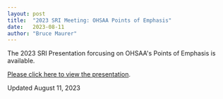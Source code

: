 ```yaml
---
layout: post
title:  "2023 SRI Meeting: OHSAA Points of Emphasis"
date:   2023-08-11
author: "Bruce Maurer"
---
```


The 2023 SRI Presentation forcusing on OHSAA's Points of Emphasis is available.

[Please click here to view the
presentation](https://storage.googleapis.com/ohsaa-websites/rules/2023%20SRI%20PPT%20-%20Parts%201%2C%202%2C%203%2C%20%26%204.pptx).

Updated August 11, 2023

